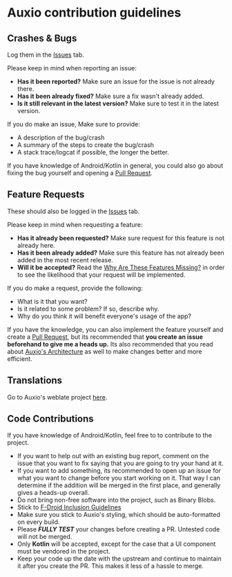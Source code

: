 # Auxio contribution guidelines

## Crashes & Bugs
Log them in the [Issues](https://github.com/OxygenCobalt/Auxio/issues) tab.

Please keep in mind when reporting an issue:
- **Has it been reported?** Make sure an issue for the issue is not already there.
- **Has it been already fixed?** Make sure a fix wasn't already added.
- **Is it still relevant in the latest version?** Make sure to test it in the latest version.

If you do make an issue, Make sure to provide:
- A description of the bug/crash
- A summary of the steps to create the bug/crash
- A stack trace/logcat if possible, the longer the better.

If you have knowledge of Android/Kotlin in general, you could also go about fixing the bug yourself and opening a [Pull Request](https://github.com/OxygenCobalt/Auxio/pulls).

## Feature Requests
These should also be logged in the [Issues](https://github.com/OxygenCobalt/Auxio/issues) tab.

Please keep in mind when requesting a feature:
- **Has it already been requested?** Make sure request for this feature is not already here.
- **Has it been already added?** Make sure this feature has not already been added in the most recent release.
- **Will it be accepted?** Read the [Why Are These Features Missing?](https://github.com/OxygenCobalt/Auxio/wiki/Why-Are-These-Features-Missing%3F) in order to see the likelihood that your request will be implemented.

If you do make a request, provide the following:
- What is it that you want?
- Is it related to some problem? If so, describe why.
- Why do you think it will benefit everyone's usage of the app?

If you have the knowledge, you can also implement the feature yourself and create a [Pull Request](https://github.com/OxygenCobalt/Auxio/pulls), but its recommended that **you create an issue beforehand to give me a heads up.**
Its also recommended that you read about [Auxio's Architecture](https://github.com/OxygenCobalt/Auxio/wiki/Architecture) as well to make changes better and more efficient.

## Translations
Go to Auxio's weblate project [here](https://hosted.weblate.org/engage/auxio/).

## Code Contributions
If you have knowledge of Android/Kotlin, feel free to to contribute to the project.
- If you want to help out with an existing bug report, comment on the issue that you want to fix saying that you are going to try your hand at it.
- If you want to add something, its recommended to open up an issue for what you want to change before you start working on it. That way I can determine if the addition will be merged in the first place, and generally gives a heads-up overall.
- Do not bring non-free software into the project, such as Binary Blobs.
- Stick to [F-Droid Inclusion Guidelines](https://f-droid.org/wiki/page/Inclusion_Policy)
- Make sure you stick to Auxio's styling, which should be auto-formatted on every build.
- Please ***FULLY TEST*** your changes before creating a PR. Untested code will not be merged.
- Only **Kotlin** will be accepted, except for the case that a UI component must be vendored in the project.
- Keep your code up the date with the upstream and continue to maintain it after you create the PR. This makes it less of a hassle to merge.
